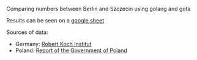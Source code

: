 Comparing numbers between Berlin and Szczecin using golang and gota

Results can be seen on a [google sheet](https://docs.google.com/spreadsheets/d/1UX7VBZ3nHmGlWaYBoB_3D3IGxsXOL6bhZju3YK9g2t4)

Sources of data: 
- Germany: [Robert Koch Institut](https://www.arcgis.com/home/item.html?id=f10774f1c63e40168479a1feb6c7ca74)
- Poland: [Report of the Government of Poland](http://gov.pl/raport-zakazen)